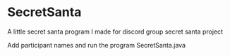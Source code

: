 # SecretSanta
A little secret santa program I made for discord group secret santa project

Add participant names and run the program SecretSanta.java
